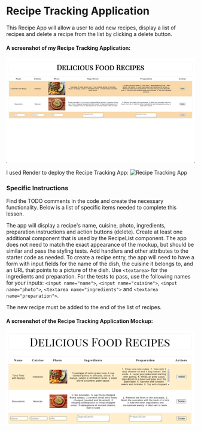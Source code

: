 # Recipe Tracking Application 

This Recipe App will allow a user to add new recipes, display a list of recipes and delete a recipe from the list by clicking a delete button. 

#### A screenshot of my Recipe Tracking Application: 
![A screenshot of my Recipe Tracking Application](/public/1A17DAC7-9D6D-4982-924F-146E5679435C.jpeg)

I used Render to deploy the Recipe Tracking App: ![Recipe Tracking App](https://recipe-app-jjx4.onrender.com/)

### Specific Instructions
Find the TODO comments in the code and create the necessary functionality. Below is a list of specific items needed to complete this lesson.

The app will display a recipe's name, cuisine, photo, ingredients, preparation instructions and action buttons (delete).
Create at least one additional component that is used by the RecipeList component.
The app does not need to match the exact appearance of the mockup, but should be similar and pass the styling tests.
Add handlers and other attributes to the starter code as needed.
To create a recipe entry, the app will need to have a form with input fields for the name of the dish, the cuisine it belongs to, and an URL that points to a picture of the dish. Use `<textarea>` for the ingredients and preparation. For the tests to pass, use the following names for your inputs: `<input name="name">`, `<input name="cuisine">`, `<input name="photo">`, `<textarea name="ingredients">` and `<textarea name="preparation">`.

The new recipe must be added to the end of the list of recipes.

#### A screenshot of the Recipe Tracking Application Mockup:
![Image of Project Mockup](https://raw.githubusercontent.com/gabrielsanchez/erddiagram/main/deliciousfoods.png)
